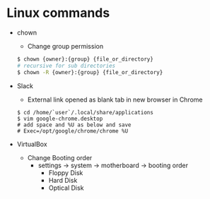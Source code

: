 # Linux commands
* chown
  - Change group permission
  ``` bash
  $ chown {owner}:{group} {file_or_directory}
  # recursive for sub directories
  $ chown -R {owner}:{group} {file_or_directory}
  ```


* Slack
    - External link opened as blank tab in new browser in Chrome
    ```
    $ cd /home/`user`/.local/share/applications
    $ vim google-chrome.desktop
    # add space and %U as below and save
    # Exec=/opt/google/chrome/chrome %U
    ```

* VirtualBox
    - Change Booting order
        - settings -> system -> motherboard -> booting order
            - Floppy Disk
            - Hard Disk
            - Optical Disk

